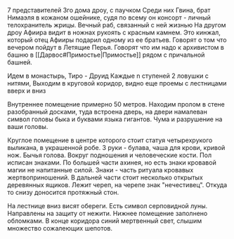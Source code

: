7 представителей 3го дома дроу, с паучком
Среди них Гвина, брат Нимаэля в кожаном ошейнике, судя по всему он консорт - личный телохранитель жрицы. Вечный раб, связанный с ней жизнью
На другом дроу Афиира видит в ножнах рукоять с красным камнем. Это кинжал, который отец Афииры подарил одному из ее братьев.
Говорят о том что вечером пойдут в Летящие Перья. Говорят что им надо к архивистом в башню в [[Дарвос#Примостье|Примостье]] рядом с причальной башней.


Идем в монастырь, Тиро - Друид
Каждые n ступеней 2 ловушки с нитями,
Выходим в круговой коридор, видно еще проемы с лестницами вверх и вниз

Внутреннее помещение примерно 50 метров. Находим пролом в стене разобранный досками, туда встроена дверь, на двери намалеван символ головы быка и буквами языка гигантов.  Чума и разрушение на ваши головы. 

Круглое помещение в центре которого стоит статуя четырехрукого выликана, в украшенной робе. 3 руки - булава, чаша для крови, кривой нож. Бычья голова. Вокруг подношения и человеческие кости. Пол исписан знаками. По большей части ахинея, но есть знаки кровавой магии не напитанные силой. Знаки - часть ритуала кровавых жертвоприношений. В дальней части стоит несколько открытых деревянных ящиков. Лежит череп, на черепе знак "нечестивец". 
Откуда то снизу доносится протяжный стон. 

На лестнице вниз висят обереги. Есть символ серповидной луны. Направлены на защиту от нежити. 
Нижнее помещение заполнено обломками. В конце коридора синий мертвенный свет, слышим множество сожалеющих шепотов. 